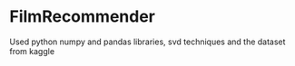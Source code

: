 # FilmRecommender
Used python numpy and pandas libraries, svd techniques and the dataset from kaggle 
